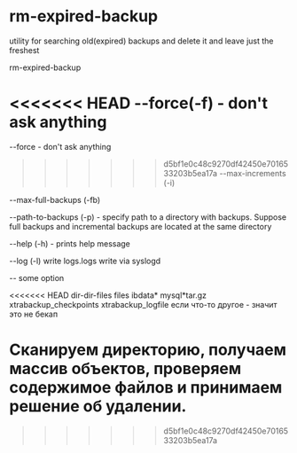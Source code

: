 rm-expired-backup
=================

utility for searching old(expired) backups and delete it and leave just the freshest

rm-expired-backup

<<<<<<< HEAD
--force(-f) - don't ask anything
=======
--force - don't ask anything

>>>>>>> d5bf1e0c48c9270df42450e7016533203b5ea17a
--max-increments (-i)

--max-full-backups (-fb)

--path-to-backups (-p) - specify path to a directory with backups. Suppose full backups and incremental backups are located at the same directory 

--help (-h) - prints help message

--log (-l) write logs.logs write via syslogd

-- some option

<<<<<<< HEAD
dir-dir-files
files 
    ibdata*
    mysql*tar.gz
    xtrabackup_checkpoints
    xtrabackup_logfile
    если что-то другое - значит это не бекап

Сканируем директорию, получаем массив объектов, проверяем содержимое файлов и принимаем решение об удалении.
=======

>>>>>>> d5bf1e0c48c9270df42450e7016533203b5ea17a
